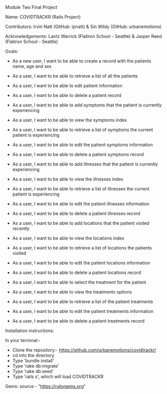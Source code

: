 Module Two Final Project

Name: COVIDTRACKR (Rails Project)

Contributors: Irvin Natt (GitHub: ipnatt) & Sin Wildy (GitHub: urbanemotions)

Acknowledgements: Lantz Warrick (Flatiron School - Seattle) & Jasper Reed (Flatiron School - Seattle)

Goals: 
* As a new user, I want to be able to create a record with the patients name, age and sex
* As a user, I want to be able to retrieve a list of all the patients
* As a user, I want to be able to edit patient information 
* As a user, I want to be able to delete a patient record

* As a user, I want to be able to add symptoms that the patient is currently experiencing
* As a user, I want to be able to view the symptoms index 
* As a user, I want to be able to retrieve a list of symptoms the current patient is experiencing
* As a user, I want to be able to edit the patient symptoms information
* As a user, I want to be able to delete a patient symptoms record

* As a user, I want to be able to add illnesses that the patient is currently experiencing
* As a user, I want to be able to view the illnesses index 
* As a user, I want to be able to retrieve a list of illnesses the current patient is experiencing
* As a user, I want to be able to edit the patient illnesses information
* As a user, I want to be able to delete a patient illnesses record

* As a user, I want to be able to add locations that the patient visited recently
* As a user, I want to be able to view the locations index 
* As a user, I want to be able to retrieve a list of locations the patients visited
* As a user, I want to be able to edit the patient locations information
* As a user, I want to be able to delete a patient locations record

* As a user, I want to be able to select the treatment for the patient
* As a user, I want to be able to view the treatments options 
* As a user, I want to be able to retrieve a list of the patient treatments
* As a user, I want to be able to edit the patient treatments information
* As a user, I want to be able to delete a patient treatments record

Installation instructions:

In your terminal:-
* Clone the repository:- https://github.com/urbanemotions/covidtrackr/
* cd into the directory
* Type 'bundle install'
* Type 'rake db:migrate'
* Type 'rake db:seed'
* Type 'rails s', which will load COVIDTRACKR

Gems: source - "https://rubygems.org"